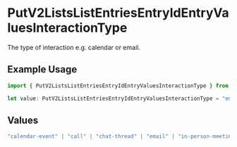 # PutV2ListsListEntriesEntryIdEntryValuesInteractionType

The type of interaction e.g. calendar or email.

## Example Usage

```typescript
import { PutV2ListsListEntriesEntryIdEntryValuesInteractionType } from "attio-js/models/operations";

let value: PutV2ListsListEntriesEntryIdEntryValuesInteractionType = "email";
```

## Values

```typescript
"calendar-event" | "call" | "chat-thread" | "email" | "in-person-meeting" | "meeting"
```